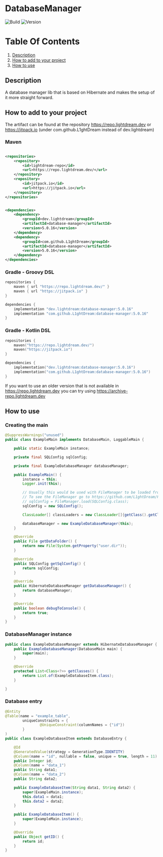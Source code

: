 # DatabaseManager

![Build](../../actions/workflows/build.yml/badge.svg)
![Version](https://img.shields.io/badge/Version-5.0.16-red.svg)

# Table Of Contents

1. [Description](#description)
2. [How to add to your project](#how-to-add-to-your-project)
3. [How to use](#how-to-use)

## Description

A database manager lib that is based on Hibernate and makes the setup of it more straight forward. 


## How to add to your project

The artifact can be found at the repository https://repo.lightdream.dev or https://jitpack.io (under
com.github.L1ghtDream instead of dev.lightdream)

### Maven

```xml

<repositories>
    <repository>
        <id>lightdream-repo</id>
        <url>https://repo.lightdream.dev/</url>
    </repository>
    <repository>
        <id>jitpack.io</id>
        <url>https://jitpack.io</url>
    </repository>
</repositories>
```

```xml

<dependencies>
    <dependency>
        <groupId>dev.lightdream</groupId>
        <artifactId>database-manager</artifactId>
        <version>5.0.16</version>
    </dependency>
    <dependency>
        <groupId>com.github.L1ghtDream</groupId>
        <artifactId>database-manager</artifactId>
        <version>5.0.16</version>
    </dependency>
</dependencies>
```

### Gradle - Groovy DSL

```groovy
repositories {
    maven { url "https://repo.lightdream.dev/" }
    maven { url "https://jitpack.io" }
}

dependencies {
    implementation "dev.lightdream:database-manager:5.0.16"
    implementation "com.github.L1ghtDream:database-manager:5.0.16"
}
```

### Gradle - Kotlin DSL

```kotlin
repositories {
    maven("https://repo.lightdream.dev/")
    maven("https://jitpack.io")
}

dependencies {
    implementation("dev.lightdream:database-manager:5.0.16")
    implementation("com.github.L1ghtDream:database-manager:5.0.16")
}
```

If you want to use an older version that is not available in https://repo.lightdream.dev you can try
using https://archive-repo.lightdream.dev

## How to use

### Creating the main
```java
@SuppressWarnings("unused")
public class ExampleMain implements DatabaseMain, LoggableMain {

    public static ExampleMain instance;

    private final SQLConfig sqlConfig;

    private final ExampleDatabaseManager databaseManager;

    public ExampleMain() {
        instance = this;
        Logger.init(this);

        // Usually this would be used with FileManager to be loaded from disk as a configuration
        // To see the FileManager go to https://github.com/L1ghtDream/FileManager
        // sqlConfig = FileManager.load(SQLConfig.class);
        sqlConfig = new SQLConfig();

        ClassLoader[] classLoaders = new ClassLoader[]{getClass().getClassLoader()};

        databaseManager = new ExampleDatabaseManager(this);
    }

    @Override
    public File getDataFolder() {
        return new File(System.getProperty("user.dir"));
    }

    @Override
    public SQLConfig getSqlConfig() {
        return sqlConfig;
    }

    @Override
    public HibernateDatabaseManager getDatabaseManager() {
        return databaseManager;
    }

    @Override
    public boolean debugToConsole() {
        return true;
    }
}
```

### DatabaseManager instance

```java
public class ExampleDatabaseManager extends HibernateDatabaseManager {
    public ExampleDatabaseManager(DatabaseMain main) {
        super(main);
    }

    @Override
    protected List<Class<?>> getClasses() {
        return List.of(ExampleDatabaseItem.class);
    }

}

```

### Database entry

```java
@Entity
@Table(name = "example_table",
        uniqueConstraints = {
                @UniqueConstraint(columnNames = {"id"})
        }
)
public class ExampleDatabaseItem extends DatabaseEntry {

    @Id
    @GeneratedValue(strategy = GenerationType.IDENTITY)
    @Column(name = "id", nullable = false, unique = true, length = 11)
    public Integer id;
    @Column(name = "data_1")
    public String data1;
    @Column(name = "data_2")
    public String data2;

    public ExampleDatabaseItem(String data1, String data2) {
        super(ExampleMain.instance);
        this.data1 = data1;
        this.data2 = data2;
    }

    public ExampleDatabaseItem() {
        super(ExampleMain.instance);
    }

    @Override
    public Object getID() {
        return id;
    }
}
```
